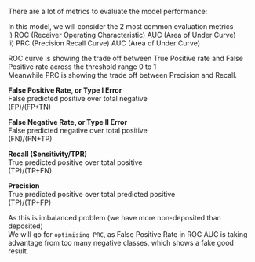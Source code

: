 There are a lot of metrics to evaluate the model performance:  

In this model, we will consider the 2 most common evaluation metrics   
i) ROC (Receiver Operating Characteristic) AUC (Area of Under Curve)  
ii) PRC (Precision Recall Curve) AUC (Area of Under Curve)  

ROC curve is showing the trade off between True Positive rate and False Positive rate across the threshold range 0 to 1  
Meanwhile PRC is showing the trade off between Precision and Recall.

__False Positive Rate, or Type I Error__  
False predicted positive over total negative  
(FP)/(FP+TN)  

__False Negative Rate, or Type II Error__  
False predicted negative over total positive  
(FN)/(FN+TP)  

__Recall (Sensitivity/TPR)__  
True predicted positive over total positive  
(TP)/(TP+FN)  

__Precision__  
True predicted positive over total predicted positive  
(TP)/(TP+FP)  


As this is imbalanced problem (we have more non-deposited than deposited)  
We will go for `optimising PRC`, as False Positive Rate in ROC AUC is taking advantage from too many negative classes, which shows a fake good result.
